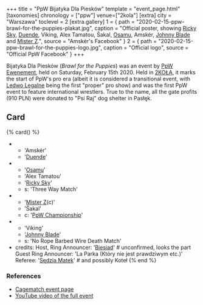 +++
title = "PpW Bijatyka Dla Piesków"
template = "event_page.html"
[taxonomies]
chronology = ["ppw"]
venue=["2kola"]
[extra]
city = "Warszawa"
toclevel = 2
[extra.gallery]
1 = { path = "2020-02-15-ppw-brawl-for-the-puppies-plakat.jpg", caption = "Official poster, showing [Ricky Sky](@/w/ricky-sky.md), [Duende](@/w/sedzia-borys.md), Viking, Alex Tamatou, Šakal, [Osamu](@/w/osamu.md), Amskér, [Johnny Blade](@/w/johnny-blade.md) and [Mister Z](@/w/mister-z.md).", source = "Amskér's Facebook" }
2 = { path = "2020-02-15-ppw-brawl-for-the-puppies-logo.jpg", caption = "Official logo", source = "Official PpW Facebook" }
+++

Bijatyka Dla Piesków (_Brawl for the Puppies_) was an event by [PpW Ewenement](@/o/ppw.md), held on Saturday, February 15th 2020.
Held in [2KOŁA](@/v/2kola.md), it marks the start of PpW's pro era (albeit it is considered a transitional event, with [Ledwo Legalne](@/e/ppw/2021-06-12-ppw-ledwo-legalne.md) being the first "proper" pro show) and was the first PpW event to feature international wrestlers.
True to the name, all the gate profits (910&nbsp;PLN) were donated to "Psi Raj" dog shelter in Pasłęk.

## Card

{% card() %}
- - 'Amskér'
  - '[Duende](@/w/sedzia-borys.md)'
- - '[Osamu](@/w/osamu.md)'
  - 'Alex Tamatou'
  - '[Ricky Sky](@/w/ricky-sky.md)'
  - s: 'Three Way Match'
- - '[Mister Z](@/w/mister-z.md)(c)'
  - 'Šakal'
  - c: '[PpW Championship](@/c/ppw-championship.md)'
- - 'Viking'
  - '[Johnny Blade](@/w/johnny-blade.md)'
  - s: 'No Rope Barbed Wire Death Match'
- credits:
    Host, Ring Announcer: '[Biesiad](@/w/biesiad.md)' # unconfirmed, looks the part
    Guest Ring Announcer: 'La Parka (Który nie jest prawdziwym etc.)'
    Referee: '[Sędzia Matek](@/w/sedzia-matek.md)' # and possibly Koteł
{% end %}

### References

* [Cagematch event page](https://www.cagematch.net/?id=1&nr=383224)
* [YouTube video of the full event](https://www.youtube.com/watch?v=anNMdjJa8xM)
